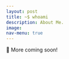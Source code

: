 ```yaml
---
layout: post
title: ~$ whoami
description: About Me.
image:
nav-menu: true
---
```


👋 More coming soon!
